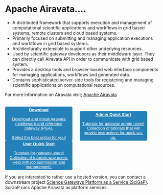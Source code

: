 # Apache Airavata....

- A distributed framework that supports execution and management of computational scientific applications and workflows in grid based systems, remote clusters and cloud based systems.
- Primarily focused on submitting and managing application executions and workflows in grid based systems.
- Architecturally extensible to support other underlying resources.
- Used by scientific gateway developers as their middleware layer. They can directly call Airavata API in order to communicate with grid based system.
- Provides a desktop tools and browser-based web interface components for managing applications, workflows and generated data.
- Contains sophisticated server-side tools for registering and managing scientific applications on computational resources.

For more information on Airavata visit; <a href="http://airavata.apache.org/" target="_blank">Apache Airavata</a>
<br>
<br>

<button type="button" style="color:#f2f2f2;text-align:center;font-weight:lighter;background-color:#2481b9;width:220px;border: 2px solid #2481b9;border-radius:4px"><a style="color:white" href="Airavata-Installation" target="_blank"><b>Download</b><br/><br/>Download and install Airavata middleware and reference gateway (PGA).<br/></br>Select the best option for you!</a></button>&nbsp; &nbsp; &nbsp;
<button type="button" style="color:#f2f2f2;text-align:center;font-weight:lighter;background-color:#2481b9;width:220px;border: 2px solid #2481b9;border-radius:4px"><a style="color:white" href="Admin-Tutorials" target="_blank" ><b>Admin Quick Start</b><br/><br/>Tutorials for gateway admin users!</br>Collection of tutorials that will provide instructions for quick set-up.</a></button>&nbsp; &nbsp; &nbsp;
<button type="button" style="color:#f2f2f2;text-align:center;font-weight:lighter;background-color:#2481b9;width:220px;border: 2px solid #2481b9;border-radius:4px"><a style="color:white" href="User-Tutorials" target="_blank" ><b>User Quick Start</b><br/><br/>Tutorials for gateway users!</br>Collection of tutorials way users. <br/>Help with job submission and management!.</a></button>&nbsp; &nbsp;

<!--<button type="button" style="color:#f2f2f2;text-align:center;font-weight:lighter;background-color:#2481b9;width:220px;border: 2px solid #2481b9;border-radius:4px"><a style="color:white" href="http://airavata.readthedocs.io/en/latest/ target="_blank"><b>User Guide</b></br><br>In-detail documentation on how to install, configure and do upgrades for gateway admins.</br>Step by step guide for gateway users as well.</br></a></button>
</br>

<!--The Installation section of the documentation applies to on-premise installation of Apache Airavata. -->

If you are interested to rather use a hosted version, you can contact a downstream project <a href="http://scigap.org/" target="_blank">Science Gateways Platform as a Service (SciGaP)</a>. 
<br>SciGaP runs Apache Airavata as platform services. 
